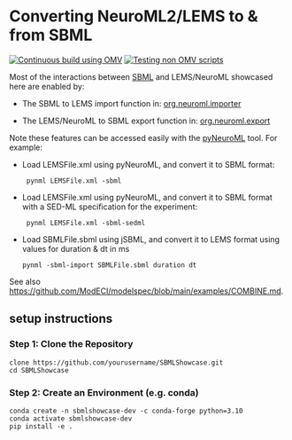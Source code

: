 # Converting NeuroML2/LEMS to & from SBML

[![Continuous build using OMV](https://github.com/OpenSourceBrain/SBMLShowcase/actions/workflows/omv-ci.yml/badge.svg)](https://github.com/OpenSourceBrain/SBMLShowcase/actions/workflows/omv-ci.yml) [![Testing non OMV scripts](https://github.com/OpenSourceBrain/SBMLShowcase/actions/workflows/non-omv.yml/badge.svg)](https://github.com/OpenSourceBrain/SBMLShowcase/actions/workflows/non-omv.yml)

Most of the interactions between [SBML](https://sbml.org) and LEMS/NeuroML showcased here are enabled by:

- The SBML to LEMS import function in: [org.neuroml.importer](https://github.com/NeuroML/org.neuroml.import/blob/master/src/main/java/org/neuroml/importer/sbml/SBMLImporter.java)

- The LEMS/NeuroML to SBML export function in: [org.neuroml.export](https://github.com/NeuroML/org.neuroml.export/blob/master/src/main/java/org/neuroml/export/sbml/SBMLWriter.java)

Note these features can be accessed easily with the [pyNeuroML](https://docs.neuroml.org/Userdocs/Software/pyNeuroML.html) tool. For example:

- Load LEMSFile.xml using pyNeuroML, and convert it to SBML format:

       pynml LEMSFile.xml -sbml

- Load LEMSFile.xml using pyNeuroML, and convert it to SBML format with a SED-ML specification for the experiment:

       pynml LEMSFile.xml -sbml-sedml

- Load SBMLFile.sbml using jSBML, and convert it to LEMS format using values for duration & dt in ms

      pynml -sbml-import SBMLFile.sbml duration dt

See also https://github.com/ModECI/modelspec/blob/main/examples/COMBINE.md.

## setup instructions

### Step 1: Clone the Repository

```
clone https://github.com/yourusername/SBMLShowcase.git
cd SBMLShowcase
```

### Step 2: Create an Environment (e.g. conda)

```
conda create -n sbmlshowcase-dev -c conda-forge python=3.10
conda activate sbmlshowcase-dev
pip install -e .
```
